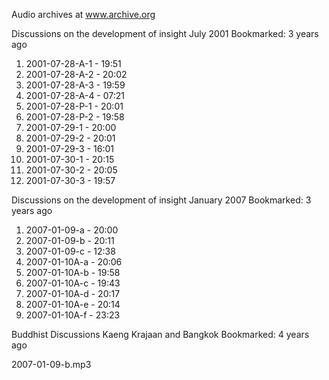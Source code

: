 Audio archives at www.archive.org

Discussions on the development of insight July 2001 Bookmarked: 3 years ago


1. 2001-07-28-A-1 - 19:51
2. 2001-07-28-A-2 - 20:02
3. 2001-07-28-A-3 - 19:59
4. 2001-07-28-A-4 - 07:21
5. 2001-07-28-P-1 - 20:01
6. 2001-07-28-P-2 - 19:58
7. 2001-07-29-1 - 20:00
8. 2001-07-29-2 - 20:01
9. 2001-07-29-3 - 16:01
10. 2001-07-30-1 - 20:15
11. 2001-07-30-2 - 20:05
12. 2001-07-30-3 - 19:57

Discussions on the development of insight January 2007 Bookmarked: 3 years ago


1. 2007-01-09-a - 20:00
2. 2007-01-09-b - 20:11
3. 2007-01-09-c - 12:38
4. 2007-01-10A-a - 20:06
5. 2007-01-10A-b - 19:58
6. 2007-01-10A-c - 19:43
7. 2007-01-10A-d - 20:17
8. 2007-01-10A-e - 20:14
9. 2007-01-10A-f - 23:23

Buddhist Discussions Kaeng Krajaan and Bangkok Bookmarked: 4 years ago

2007-01-09-b.mp3  
